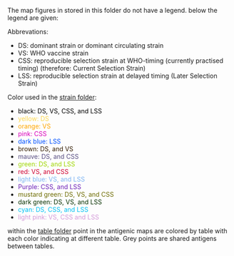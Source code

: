 The map figures in stored in this folder do not have a legend. below the legend are given:  

Abbrevations:

- DS: dominant strain or dominant circulating strain
- VS: WHO vaccine strain
- CSS: reproducible selection strain at WHO-timing (currently practised timing) (therefore: Current Selection Strain)
- LSS: reproducible selection strain at delayed timing (Later Selection Strain)

Color used in the [strain folder](./colored_by_strain/):

- <span style="color:#000000">black: DS, VS, CSS, and LSS </span>
- <span style="color:#fcd74e">yellow: DS </span>
- <span style="color:#ffa600">orange: VS </span>
- <span style="color:#d900ba">pink: CSS </span>
- <span style="color:#0051ff">dark blue: LSS </span>
- <span style="color:#331d03">brown: DS, and VS </span>
- <span style="color:#584e82">mauve: DS, and CSS </span>
- <span style="color:#9fd600">green: DS, and LSS </span>
- <span style="color:#cf0030">red: VS, and CSS </span>
- <span style="color:#7eb4f2">light blue: VS, and LSS </span>
- <span style="color:#6d21b8">Purple: CSS, and LSS </span>
- <span style="color:#6e6c02">mustard green: DS, VS, and CSS </span>
- <span style="color:#093303">dark green: DS, VS, and LSS </span>
- <span style="color:#00c1f3">cyan: DS, CSS, and LSS </span>
- <span style="color:#d399d8">light pink: VS, CSS and LSS </span>

within the [table folder](./colored_by_table/) point in the antigenic maps are colored by table with each color indicating at different table. Grey points are shared antigens between tables.